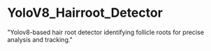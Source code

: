 # YoloV8_Hairroot_Detector
"Yolov8-based hair root detector identifying follicle roots for precise analysis and tracking."

